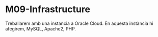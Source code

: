 # M09-Infrastructure
Treballarem amb una instancia a Oracle Cloud.
En aquesta instància hi afegirem, MySQL, Apache2, PHP.


